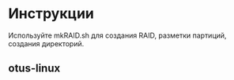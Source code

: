 # Инструкции

Используйте mkRAID.sh для создания RAID, разметки партиций, создания директорий.

## otus-linux


